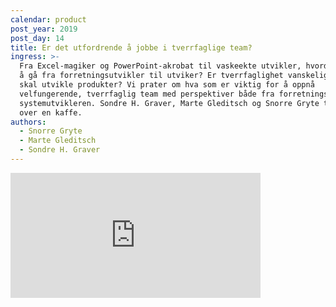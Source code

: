```yaml
---
calendar: product
post_year: 2019
post_day: 14
title: Er det utfordrende å jobbe i tverrfaglige team?
ingress: >-
  Fra Excel-magiker og PowerPoint-akrobat til vaskeekte utvikler, hvordan er det
  å gå fra forretningsutvikler til utviker? Er tverrfaglighet vanskelig når man
  skal utvikle produkter? Vi prater om hva som er viktig for å oppnå
  velfungerende, tverrfaglig team med perspektiver både fra forretnings- og
  systemutvikleren. Sondre H. Graver, Marte Gleditsch og Snorre Gryte tar praten
  over en kaffe.
authors:
  - Snorre Gryte
  - Marte Gleditsch
  - Sondre H. Graver
---
```

<iframe src="https://anchor.fm/kaffeprathosbekk/embed/episodes/--e9124q" height="200px" width="400px" frameborder="0" scrolling="no"></iframe>
